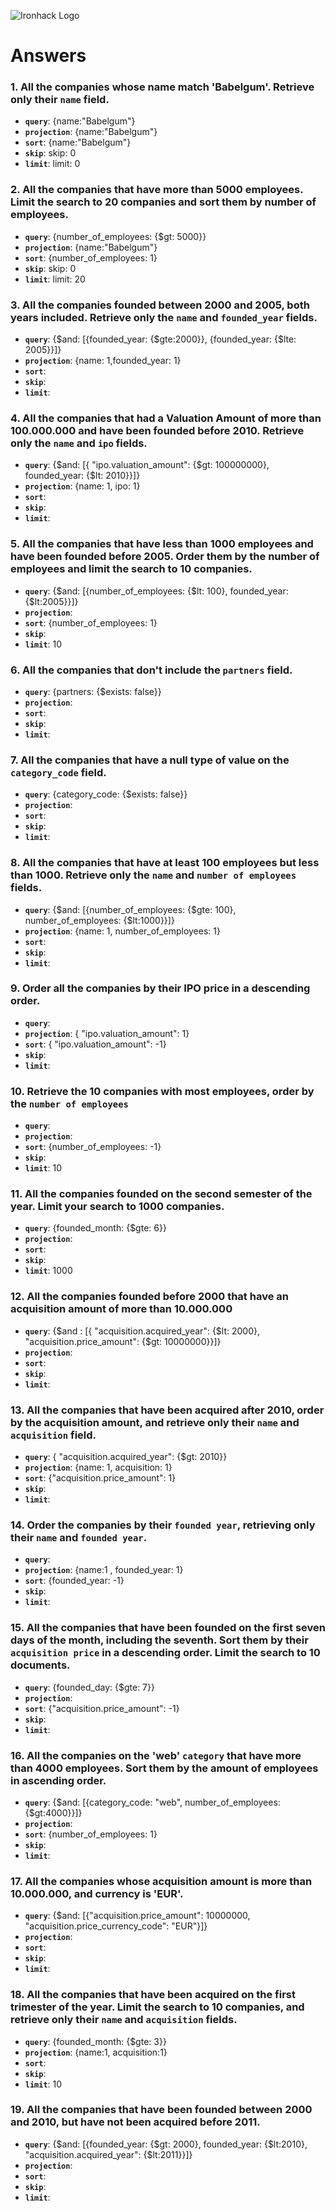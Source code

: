 ![Ironhack Logo](https://i.imgur.com/1QgrNNw.png)

# Answers

### 1. All the companies whose name match 'Babelgum'. Retrieve only their `name` field.

- **`query`**: {name:"Babelgum"}
- **`projection`**: {name:"Babelgum"}
- **`sort`**: {name:"Babelgum"}
- **`skip`**: skip: 0
- **`limit`**: limit: 0

### 2. All the companies that have more than 5000 employees. Limit the search to 20 companies and sort them by **number of employees**.
- **`query`**: {number_of_employees: {$gt: 5000}}
- **`projection`**: {name:"Babelgum"}
- **`sort`**: {number_of_employees: 1}
- **`skip`**: skip: 0
- **`limit`**: limit: 20

### 3. All the companies founded between 2000 and 2005, both years included. Retrieve only the `name` and `founded_year` fields.

- **`query`**: {$and: [{founded_year: {$gte:2000}}, {founded_year: {$lte: 2005}}]}
- **`projection`**: {name: 1,founded_year: 1}
- **`sort`**: 
- **`skip`**: 
- **`limit`**: 

### 4. All the companies that had a Valuation Amount of more than 100.000.000 and have been founded before 2010. Retrieve only the `name` and `ipo` fields.

- **`query`**: {$and: [{ "ipo.valuation_amount": {$gt: 100000000}, founded_year: {$lt: 2010}}]}
- **`projection`**: {name: 1, ipo: 1}
- **`sort`**: 
- **`skip`**: 
- **`limit`**: 

### 5. All the companies that have less than 1000 employees and have been founded before 2005. Order them by the number of employees and limit the search to 10 companies.

- **`query`**: {$and: [{number_of_employees: {$lt: 100}, founded_year: {$lt:2005}}]}
- **`projection`**: 
- **`sort`**: {number_of_employees: 1}
- **`skip`**: 
- **`limit`**: 10


### 6. All the companies that don't include the `partners` field.

- **`query`**: {partners: {$exists: false}}
- **`projection`**: 
- **`sort`**: 
- **`skip`**: 
- **`limit`**: 


### 7. All the companies that have a null type of value on the `category_code` field.

- **`query`**: {category_code: {$exists: false}}
- **`projection`**: 
- **`sort`**: 
- **`skip`**: 
- **`limit`**: 

### 8. All the companies that have at least 100 employees but less than 1000. Retrieve only the `name` and `number of employees` fields.

- **`query`**: {$and: [{number_of_employees: {$gte: 100}, number_of_employees: {$lt:1000}}]}
- **`projection`**: {name: 1, number_of_employees: 1}
- **`sort`**: 
- **`skip`**: 
- **`limit`**: 

### 9. Order all the companies by their IPO price in a descending order.

- **`query`**: 
- **`projection`**: { "ipo.valuation_amount": 1}
- **`sort`**: { "ipo.valuation_amount": -1}
- **`skip`**: 
- **`limit`**: 

### 10. Retrieve the 10 companies with most employees, order by the `number of employees`

- **`query`**: 
- **`projection`**: 
- **`sort`**: {number_of_employees: -1}
- **`skip`**: 
- **`limit`**: 10

### 11. All the companies founded on the second semester of the year. Limit your search to 1000 companies.

- **`query`**: {founded_month: {$gte: 6}}
- **`projection`**: 
- **`sort`**: 
- **`skip`**: 
- **`limit`**: 1000

### 12. All the companies founded before 2000 that have an acquisition amount of more than 10.000.000

- **`query`**: {$and : [{ "acquisition.acquired_year": {$lt: 2000}, "acquisition.price_amount": {$gt: 10000000}}]}
- **`projection`**: 
- **`sort`**: 
- **`skip`**: 
- **`limit`**: 

### 13. All the companies that have been acquired after 2010, order by the acquisition amount, and retrieve only their `name` and `acquisition` field.

- **`query`**: { "acquisition.acquired_year": {$gt: 2010}}
- **`projection`**: {name: 1, acquisition: 1}
- **`sort`**: {"acquisition.price_amount": 1}
- **`skip`**: 
- **`limit`**: 

### 14. Order the companies by their `founded year`, retrieving only their `name` and `founded year`.

- **`query`**: 
- **`projection`**: {name:1 , founded_year: 1}
- **`sort`**: {founded_year: -1}
- **`skip`**: 
- **`limit`**: 

### 15. All the companies that have been founded on the first seven days of the month, including the seventh. Sort them by their `acquisition price` in a descending order. Limit the search to 10 documents.

- **`query`**: {founded_day: {$gte: 7}}
- **`projection`**: 
- **`sort`**: {"acquisition.price_amount": -1}
- **`skip`**: 
- **`limit`**: 

### 16. All the companies on the 'web' `category` that have more than 4000 employees. Sort them by the amount of employees in ascending order.

- **`query`**: {$and: [{category_code: "web", number_of_employees: {$gt:4000}}]}
- **`projection`**: 
- **`sort`**: {number_of_employees: 1}
- **`skip`**: 
- **`limit`**: 

### 17. All the companies whose acquisition amount is more than 10.000.000, and currency is 'EUR'.
- **`query`**: {$and: [{"acquisition.price_amount": 10000000, "acquisition.price_currency_code": "EUR"}]}
- **`projection`**: 
- **`sort`**: 
- **`skip`**: 
- **`limit`**: 

### 18. All the companies that have been acquired on the first trimester of the year. Limit the search to 10 companies, and retrieve only their `name` and `acquisition` fields.

- **`query`**: {founded_month: {$gte: 3}}
- **`projection`**: {name:1, acquisition:1}
- **`sort`**: 
- **`skip`**: 
- **`limit`**: 10

### 19. All the companies that have been founded between 2000 and 2010, but have not been acquired before 2011.

- **`query`**: {$and: [{founded_year: {$gt: 2000}, founded_year: {$lt:2010}, "acquisition.acquired_year": {$lt:2011}}]}
- **`projection`**: 
- **`sort`**: 
- **`skip`**: 
- **`limit`**: 

